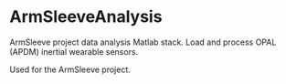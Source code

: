 # ArmSleeveAnalysis
ArmSleeve project data analysis Matlab stack. Load and process OPAL (APDM) inertial wearable sensors.

Used for the ArmSleeve project.
